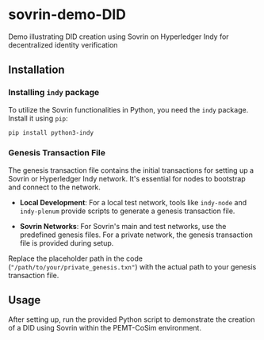 # sovrin-demo-DID
Demo illustrating DID creation using Sovrin on Hyperledger Indy for decentralized identity verification

## Installation

### Installing `indy` package

To utilize the Sovrin functionalities in Python, you need the `indy` package. Install it using `pip`:

```bash
pip install python3-indy
```

### Genesis Transaction File

The genesis transaction file contains the initial transactions for setting up a Sovrin or Hyperledger Indy network. It's essential for nodes to bootstrap and connect to the network.

- **Local Development**: For a local test network, tools like `indy-node` and `indy-plenum` provide scripts to generate a genesis transaction file.
  
- **Sovrin Networks**: For Sovrin's main and test networks, use the predefined genesis files. For a private network, the genesis transaction file is provided during setup.

Replace the placeholder path in the code (`"/path/to/your/private_genesis.txn"`) with the actual path to your genesis transaction file.

## Usage

After setting up, run the provided Python script to demonstrate the creation of a DID using Sovrin within the PEMT-CoSim environment.
